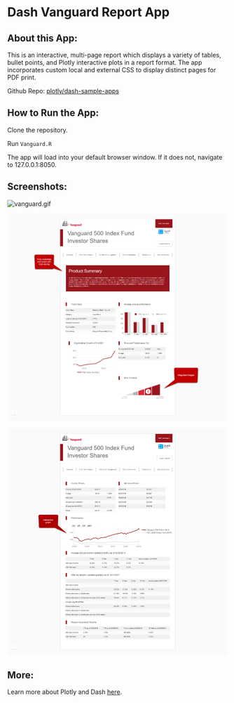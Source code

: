 # Dash Vanguard Report App

## About this App:

This is an interactive, multi-page report which displays a variety of tables, bullet points, and Plotly interactive plots in a report format. The app incorporates custom local and external CSS to display distinct pages for PDF print.

Github Repo: [plotly/dash-sample-apps](https://github.com/plotly/dash-sample-apps/)


## How to Run the App: 

Clone the repository.

Run `Vanguard.R`

The app will load into your default browser window. If it does not, navigate to 127.0.0.1:8050.

## Screenshots:

![vanguard.gif](assets/vanguard.gif)


![image](assets/vanguard_screenshot2.png)

![image](assets/vanguard_screenshot3.png)

## More:

Learn more about Plotly and Dash [here](https://plot.ly/dash).
